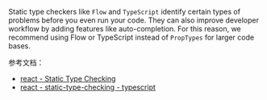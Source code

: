 
Static type checkers like `Flow` and `TypeScript` identify certain types of problems before you even run your code. They can also improve developer workflow by adding features like auto-completion. For this reason, we recommend using Flow or TypeScript instead of `PropTypes` for larger code bases.

参考文档：

- [react - Static Type Checking](https://reactjs.org/docs/static-type-checking.html)
- [react - static-type-checking - typescript](https://reactjs.org/docs/static-type-checking.html#typescript)
